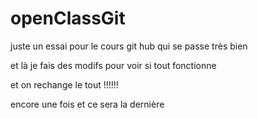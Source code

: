 ﻿# openClassGit
juste un essai pour le cours git hub qui se passe très bien

et là je fais des modifs pour voir si tout fonctionne

et on rechange le tout !!!!!!

encore une fois et ce sera la dernière
